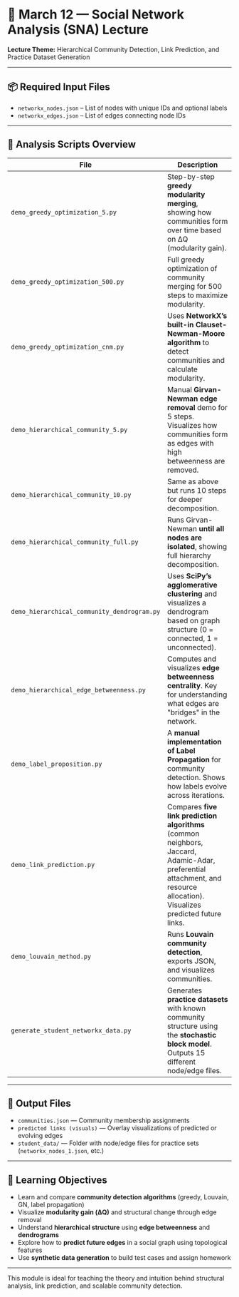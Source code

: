 
# 📅 March 12 — Social Network Analysis (SNA) Lecture

**Lecture Theme:** Hierarchical Community Detection, Link Prediction, and Practice Dataset Generation

---

## 📦 Required Input Files

- `networkx_nodes.json` – List of nodes with unique IDs and optional labels
- `networkx_edges.json` – List of edges connecting node IDs

---

## 🧠 Analysis Scripts Overview

| File | Description |
|------|-------------|
| `demo_greedy_optimization_5.py` | Step-by-step **greedy modularity merging**, showing how communities form over time based on ΔQ (modularity gain). |
| `demo_greedy_optimization_500.py` | Full greedy optimization of community merging for 500 steps to maximize modularity. |
| `demo_greedy_optimization_cnm.py` | Uses **NetworkX’s built-in Clauset-Newman-Moore algorithm** to detect communities and calculate modularity. |
| `demo_hierarchical_community_5.py` | Manual **Girvan-Newman edge removal** demo for 5 steps. Visualizes how communities form as edges with high betweenness are removed. |
| `demo_hierarchical_community_10.py` | Same as above but runs 10 steps for deeper decomposition. |
| `demo_hierarchical_community_full.py` | Runs Girvan-Newman **until all nodes are isolated**, showing full hierarchy decomposition. |
| `demo_hierarchical_community_dendrogram.py` | Uses **SciPy’s agglomerative clustering** and visualizes a dendrogram based on graph structure (0 = connected, 1 = unconnected). |
| `demo_hierarchical_edge_betweenness.py` | Computes and visualizes **edge betweenness centrality**. Key for understanding what edges are "bridges" in the network. |
| `demo_label_proposition.py` | A **manual implementation of Label Propagation** for community detection. Shows how labels evolve across iterations. |
| `demo_link_prediction.py` | Compares **five link prediction algorithms** (common neighbors, Jaccard, Adamic-Adar, preferential attachment, and resource allocation). Visualizes predicted future links. |
| `demo_louvain_method.py` | Runs **Louvain community detection**, exports JSON, and visualizes communities. |
| `generate_student_networkx_data.py` | Generates **practice datasets** with known community structure using the **stochastic block model**. Outputs 15 different node/edge files. |

---

## 🧪 Output Files

- `communities.json` — Community membership assignments
- `predicted links (visuals)` — Overlay visualizations of predicted or evolving edges
- `student_data/` — Folder with node/edge files for practice sets (`networkx_nodes_1.json`, etc.)

---

## 🎯 Learning Objectives

- Learn and compare **community detection algorithms** (greedy, Louvain, GN, label propagation)
- Visualize **modularity gain (ΔQ)** and structural change through edge removal
- Understand **hierarchical structure** using **edge betweenness** and **dendrograms**
- Explore how to **predict future edges** in a social graph using topological features
- Use **synthetic data generation** to build test cases and assign homework

---

This module is ideal for teaching the theory and intuition behind structural analysis, link prediction, and scalable community detection.

